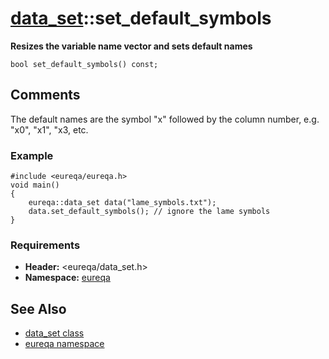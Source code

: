 # [data\_set](doc_data_set.md)::set\_default\_symbols #

**Resizes the variable name vector and sets default names**

```
bool set_default_symbols() const;
```

## Comments ##
The default names are the symbol "x" followed by the column number, e.g. "x0", "x1", "x3, etc.

### Example ###
```
#include <eureqa/eureqa.h>
void main()
{
    eureqa::data_set data("lame_symbols.txt");
    data.set_default_symbols(); // ignore the lame symbols
}
```

### Requirements ###
  * **Header:** <eureqa/data\_set.h>
  * **Namespace:** [eureqa](doc_intro.md)

## See Also ##
  * [data\_set class](doc_data_set.md)
  * [eureqa namespace](doc_intro.md)